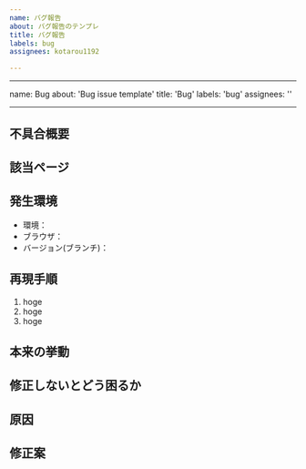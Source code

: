 ```yaml
---
name: バグ報告
about: バグ報告のテンプレ
title: バグ報告
labels: bug
assignees: kotarou1192

---
```


---
name: Bug
about: 'Bug issue template'
title: 'Bug'
labels: 'bug'
assignees: ''

---

## 不具合概要

## 該当ページ

## 発生環境
- 環境：
- ブラウザ：
- バージョン(ブランチ)：

## 再現手順
1. hoge
2. hoge
3. hoge

## 本来の挙動

## 修正しないとどう困るか

## 原因
<!-- もし分かる場合、当たりがつく場合は記載 -->

## 修正案
